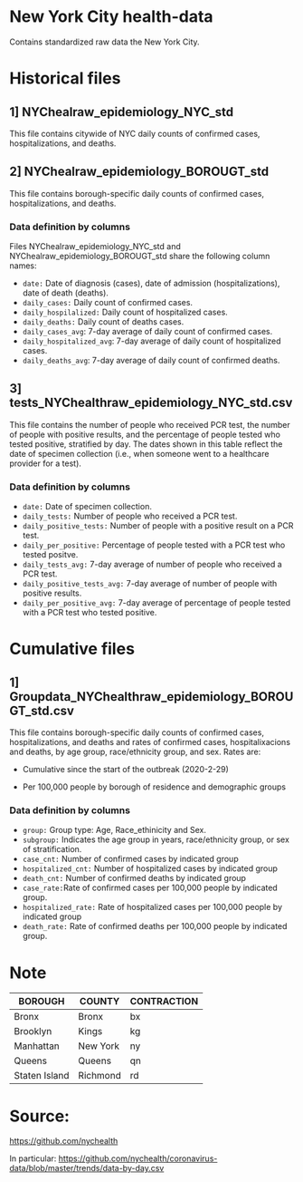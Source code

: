 # New York City health-data

Contains standardized raw data the New York City. 

# Historical files

## 1] NYChealraw_epidemiology_NYC_std

This file contains citywide of NYC daily counts of confirmed cases, hospitalizations, and deaths.

## 2] NYChealraw_epidemiology_BOROUGT_std

This file contains borough-specific daily counts of confirmed cases, hospitalizations, and deaths.


### Data definition by columns

Files NYChealraw_epidemiology_NYC_std and NYChealraw_epidemiology_BOROUGT_std share the following column names:

- `date:` Date of diagnosis (cases), date of admission (hospitalizations), date of death (deaths).
- `daily_cases:`  Daily count of confirmed cases. 
- `daily_hospilalized:` Daily count of hospitalized cases.
- `daily_deaths:` Daily count of deaths cases.
- `daily_cases_avg`: 7-day average of daily count of confirmed cases.
- `daily_hospitalized_avg`: 7-day average of daily count of hospitalized cases.
- `daily_deaths_avg`: 7-day average of daily count of confirmed deaths.


## 3] tests_NYChealthraw_epidemiology_NYC_std.csv

This file contains the number of people who received PCR test, the number of people with positive results, and the percentage of people tested who tested positive, stratified by day. The dates shown in this table reflect the date of specimen collection (i.e., when someone went to a healthcare provider for a test).

### Data definition by columns 

- `date:` Date of specimen collection.
- `daily_tests:` Number of people who received a PCR test. 
- `daily_positive_tests:` Number of people with a positive result on a PCR test.
- `daily_per_positive:` Percentage of people tested with a PCR test who tested positve. 
- `daily_tests_avg:` 7-day average of number of people who received a PCR test.
- `daily_positive_tests_avg:` 7-day average of number of people with positive results.
- `daily_per_positive_avg:` 7-day average of percentage of people tested with a PCR test who tested positive.


# Cumulative files

## 1] Groupdata_NYChealthraw_epidemiology_BOROUGT_std.csv

This file contains borough-specific daily counts of confirmed cases, hospitalizations, and deaths and rates of confirmed cases, hospitalixacions and deaths, by age group, race/ethnicity group, and sex. Rates are:

 * Cumulative since the start of the outbreak (2020-2-29)

 * Per 100,000 people by borough of residence and demographic groups

### Data definition by columns
- `group:` Group type: Age, Race_ethinicity and Sex.
- `subgroup:` Indicates the age group in years, race/ethnicity group, or sex of stratification.
- `case_cnt:` Number of confirmed cases by indicated group
- `hospitalized_cnt:` Number of hospitalized cases by indicated group
- `death_cnt:` Number of confirmed deaths by indicated group
- `case_rate:`Rate of confirmed cases per 100,000 people by indicated group.
- `hospitalized_rate:` Rate of hospitalized cases per 100,000 people by indicated group
- `death_rate:` Rate of confirmed deaths per 100,000 people by indicated group.


# Note

| BOROUGH | COUNTY | CONTRACTION |
|---------|---------|--------------|
| Bronx | Bronx | bx |
| Brooklyn | Kings | kg |
| Manhattan | New York | ny |
| Queens | Queens | qn |
| Staten Island | Richmond | rd | |


# Source:

https://github.com/nychealth

In particular:
https://github.com/nychealth/coronavirus-data/blob/master/trends/data-by-day.csv

